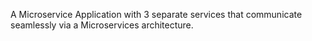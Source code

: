 A Microservice Application with 3 separate services that communicate seamlessly via a Microservices architecture. 
